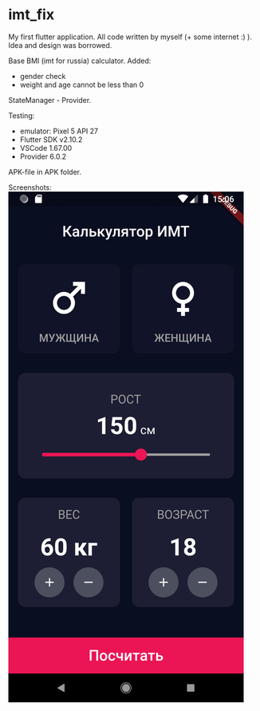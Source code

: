 # imt_fix

My first flutter application. All code written by myself (+ some internet :) ).
Idea and design was borrowed.

Base BMI (imt for russia) calculator.
Added: 
 - gender check
 - weight and age cannot be less than 0 

 StateManager - Provider.

 Testing: 
 - emulator: Pixel 5 API 27
 - Flutter SDK v2.10.2
 - VSCode 1.67.00
 - Provider 6.0.2

APK-file in APK folder.

Screenshots:
![](https://github.com/Sarg84/bmi_fix/raw/master/img/01.png)
